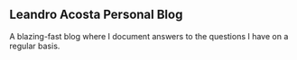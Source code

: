 ## Leandro Acosta Personal Blog

A blazing-fast blog where I document answers to the questions I have on a regular basis.
